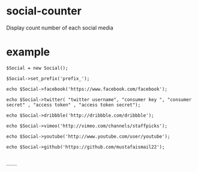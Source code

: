 social-counter
==============

Display count number of each social media


example
==============

	$Social = new Social();
	
	$Social->set_prefix('prefix_');

	echo $Social->facebook('https://www.facebook.com/facebook');
	
	echo $Social->twitter( "twitter username", "consumer key ", "consumer secret" , "access token" , "access token secret");

	echo $Social->dribbble('http://dribbble.com/dribbble');

	echo $Social->vimeo('http://vimeo.com/channels/staffpicks');

	echo $Social->youtube('http://www.youtube.com/user/youtube');

	echo $Social->github('https://github.com/mustafaismail22');

	
	____
